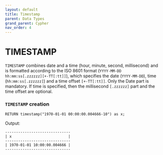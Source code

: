 ```yaml
---
layout: default
title: Timestamp
parent: Data Types
grand_parent: Cypher
nav_order: 4
---
```


# TIMESTAMP
`TIMESTAMP` combines date and a time (hour, minute, second, millisecond) and is formatted according to the ISO 8601 format (`YYYY-MM-DD hh:mm:ss[.zzzzzz][+-TT[:tt]]`),
which specifies the date (`YYYY-MM-DD`), time (`hh:mm:ss[.zzzzzz]`) and a time offset `[+-TT[:tt]]`. Only the Date part is mandatory. If time is specified, then the millisecond `[.zzzzzz]` part and the time offset are optional. 


### `TIMESTAMP` creation
```
RETURN timestamp("1970-01-01 00:00:00.004666-10") as x;
```
Output:
```
------------------------------
| x                          |
------------------------------
| 1970-01-01 10:00:00.004666 |
------------------------------
```
